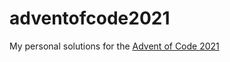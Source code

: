 # adventofcode2021

My personal solutions for the [Advent of Code 2021](https://adventofcode.com/2021)
